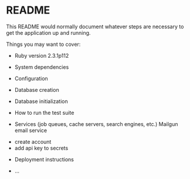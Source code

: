 # README

This README would normally document whatever steps are necessary to get the
application up and running.

Things you may want to cover:

* Ruby version
2.3.1p112

* System dependencies

* Configuration

* Database creation

* Database initialization

* How to run the test suite

* Services (job queues, cache servers, search engines, etc.)
Mailgun email service
- create account
- add api key to secrets

* Deployment instructions

* ...
